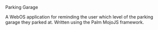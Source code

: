 Parking Garage

A WebOS application for reminding the user which level of the parking garage they parked at.  Written using the Palm MojoJS framework.
